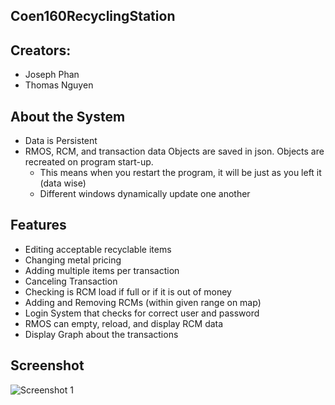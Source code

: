 ## Coen160RecyclingStation

## Creators:
  - Joseph Phan
  - Thomas Nguyen

## About the System
- Data is Persistent
- RMOS, RCM, and transaction data Objects are saved in json. Objects are recreated on program start-up. 
  - This means when you restart the program, it will be just as you left it (data wise)
  - Different windows dynamically update one another

## Features
- Editing acceptable recyclable items
- Changing metal pricing
- Adding multiple items per transaction
- Canceling Transaction
- Checking is RCM load if full or if it is out of money
- Adding and Removing RCMs (within given range on map)
- Login System that checks for correct user and password
- RMOS can empty, reload, and display RCM data
- Display Graph about the transactions

## Screenshot

![Screenshot 1](https://lh3.googleusercontent.com/PoJ0aqHQmOCq29HytqK2BAf0XxxHi2soHkDoWNGE-KIbdGKTC-GQqYHuKkfaCo0TI2tWyw1t2BaU2yIzLiVUaWPN9CjjqK0-cHpkhw0UMYZbY7-EqmI5YvXnqrliiWPlS_-28pD3u7kJniAZZM7zYCc-kXEqVHpRFsLcFkDqWffJ_Iypv8anGvoRQx0uH5SI-XIm1jm89yeHxPgvxeQrjBVwlOXaUqP3vYuIzBQIN6-cWZDOyQYJ16s4nvbDT_5NLlLYwxh23WwZr6rSyUU5YSyxemDhLDwyPitvNoV6tcAejroY4vUHI2YywIeUzyWcEFqyBB50uRIlklwbzrL3Okm7PahIEtCZyju5iv72nnmhel3FSIdzqqE5VRAuG-2X8jdI2zbgyUy0SIp0bsu0JU9J_PuxoYb9mkRJ1WVqUxsI4DwiAEi0y2Ic0AImEHs_Rwr1uto7c5kocQCzIJjlSqblhzlQvHjEiycscpNIVXKS9ygUFbeMsw-z5uIUC4R2ZLvwbaTjN2460iRFEpKxQ0Z5Y7_Pz_qUFJK0e3lx_MBtYhE_smbGloYA-6A5KBS2DR2yyU3PO55p7OUu_JxrEvLq4N0exNAQqiRQNcE-Pcp5je9V3xeD=w1136-h647-no)
